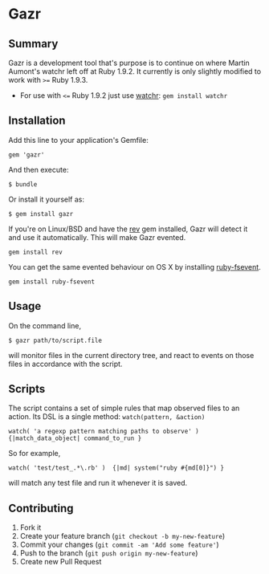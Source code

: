 # Gazr

## Summary
Gazr is a development tool that's purpose is to continue on where Martin Aumont's watchr left off at Ruby 1.9.2. It currently is only slightly modified to work with `>=` Ruby 1.9.3.

* For use with `<=` Ruby 1.9.2 just use [watchr][1]: `gem install watchr` 

## Installation

Add this line to your application's Gemfile:

    gem 'gazr'

And then execute:

    $ bundle

Or install it yourself as:

    $ gem install gazr

  If you're on Linux/BSD and have the [rev][4] gem installed, Gazr will detect
it and use it automatically. This will make Gazr evented.

    gem install rev

You can get the same evented behaviour on OS X by installing
[ruby-fsevent][10].

    gem install ruby-fsevent

## Usage

On the command line,

    $ gazr path/to/script.file

will monitor files in the current directory tree, and react to events on those
files in accordance with the script.

## Scripts

The script contains a set of simple rules that map observed files to an action.
Its DSL is a single method: `watch(pattern, &action)`

    watch( 'a regexp pattern matching paths to observe' )  {|match_data_object| command_to_run }

So for example,

    watch( 'test/test_.*\.rb' )  {|md| system("ruby #{md[0]}") }

will match any test file and run it whenever it is saved.

## Contributing

1. Fork it
2. Create your feature branch (`git checkout -b my-new-feature`)
3. Commit your changes (`git commit -am 'Add some feature'`)
4. Push to the branch (`git push origin my-new-feature`)
5. Create new Pull Request

[1]:https://github.com/mynyml/watchr
[4]:  http://github.com/tarcieri/rev/
[10]: http://github.com/sandro/ruby-fsevent

